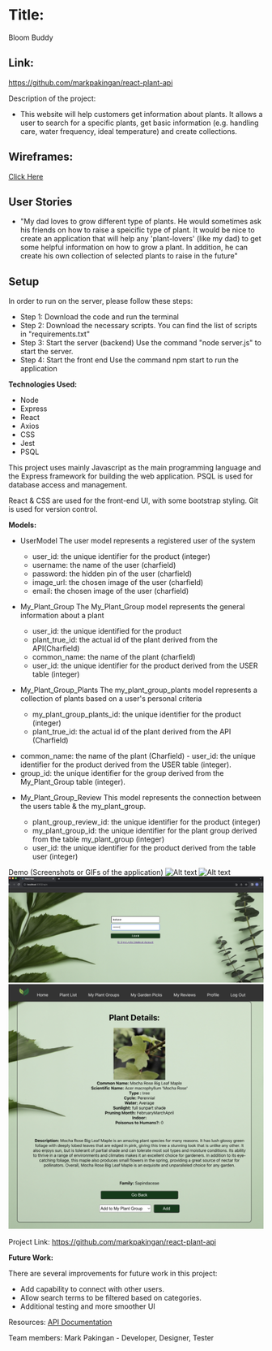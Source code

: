 # Title: 
Bloom Buddy

## Link: 
https://github.com/markpakingan/react-plant-api

Description of the project:
- This website will help customers get information about plants. It allows a user to search for a specific plants, get basic information (e.g. handling care, water frequency, ideal temperature) and create collections. 

## Wireframes:
[Click Here](https://docs.google.com/presentation/d/1aeGcRjUjD15oZlgTLrgL3erVi9AuVragYLRPH0ZhsoY/edit?usp=sharing)

## **User Stories**
* "My dad loves to grow different type of plants. He would sometimes ask his friends on how to raise a speicific type of plant. It would be nice to create an application that will help any 'plant-lovers' (like my dad) to get some helpful information on how to grow a plant. In addition, he can create his own collection of selected plants to raise in the future"


## **Setup**
In order to run on the server, please follow these steps:

- Step 1: Download the code and run the terminal
- Step 2: Download the necessary scripts. 
  You can find the list of scripts in "requirements.txt"
- Step 3: Start the server (backend)
  Use the command "node server.js" to start the server. 
- Step 4: Start the front end
  Use the command npm start to run the application

**Technologies Used:**
- Node 
- Express
- React
- Axios
- CSS
- Jest
- PSQL

This project uses mainly Javascript as the main programming language and the Express framework for building the web application. PSQL is used for database access and management. 

React & CSS are used for the front-end UI, with some bootstrap styling. Git is used for version control.

**Models:**
* UserModel
    The user model represents a registered user of the system

    - user_id: the unique identifier for the product (integer)
    - username: the name of the user (charfield)
    - password: the hidden pin of the user (charfield)
    - image_url: the chosen image of the user (charfield)
    - email: the chosen image of the user (charfield)

* My_Plant_Group
    The My_Plant_Group model represents the general information about a plant

    - user_id: the unique identified for the product
    - plant_true_id: the actual id of the plant derived from the API(Charfield)
    - common_name: the name of the plant (charfield)
    - user_id: the unique identifier for the product derived from the USER table (integer)
  

* My_Plant_Group_Plants
    The my_plant_group_plants model represents a collection of plants based on a user's personal criteria

    - my_plant_group_plants_id: the unique identifier for the product (integer)
    - plant_true_id: the actual id of the plant derived from the API (Charfield)
    	
- common_name: the name of the plant (Charfield)
    	- user_id: the unique identifier for the product derived from the USER table (integer).
- group_id: the unique identifier for the group derived from the My_Plant_Group table (integer).

	
  

* My_Plant_Group_Review
    This model represents the connection between the users table & the my_plant_group.

    - plant_group_review_id: the unique identifier for the product (integer)
    - my_plant_group_id: the unique identifier for the plant group derived from the table my_plant_group (integer)
    - user_id: the unique identifier for the product derived from the table user (integer)

  

Demo (Screenshots or GIFs of the application)
![Alt text](/frontend/src/images/homepage.png)
![Alt text](/frontend/src/images/signup.png)
![Alt text](/frontend/src/images/login.png)
![Alt text](/frontend/src/images/plantdetails.png)

Project Link:
https://github.com/markpakingan/react-plant-api	

**Future Work:**

There are several improvements for future work in this project: 

* Add capability to connect with other users.
* Allow search terms to be filtered based on categories.
* Additional testing and more smoother UI

Resources:
 [API Documentation](https://perenual.com/docs/api)

Team members:
Mark Pakingan - Developer, Designer, Tester

